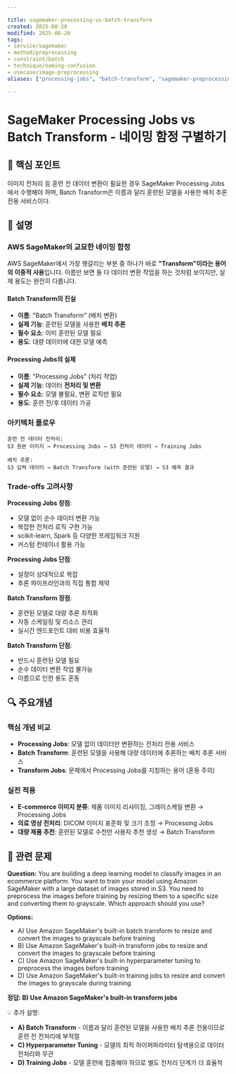 ```yaml
---

title: sagemaker-processing-vs-batch-transform
created: 2025-08-20
modified: 2025-08-20
tags:
- service/sagemaker
- method/preprocessing
- constraint/batch
- technique/naming-confusion
- usecase/image-preprocessing
aliases: ["processing-jobs", "batch-transform", "sagemaker-preprocessing"]

---
```


# SageMaker Processing Jobs vs Batch Transform - 네이밍 함정 구별하기

## 🎯 핵심 포인트

이미지 전처리 등 훈련 전 데이터 변환이 필요한 경우 SageMaker Processing Jobs에서 수행해야 하며, Batch Transform은 이름과 달리 훈련된 모델을 사용한 배치 추론 전용 서비스이다.

## 📝 설명

### AWS SageMaker의 교묘한 네이밍 함정

AWS SageMaker에서 가장 헷갈리는 부분 중 하나가 바로 **"Transform"이라는 용어의 이중적 사용**입니다. 이름만 보면 둘 다 데이터 변환 작업을 하는 것처럼 보이지만, 실제 용도는 완전히 다릅니다.

#### Batch Transform의 진실
- **이름**: "Batch Transform" (배치 변환)
- **실제 기능**: 훈련된 모델을 사용한 **배치 추론**
- **필수 요소**: 이미 훈련된 모델 필요
- **용도**: 대량 데이터에 대한 모델 예측

#### Processing Jobs의 실체
- **이름**: "Processing Jobs" (처리 작업)
- **실제 기능**: 데이터 **전처리 및 변환**
- **필수 요소**: 모델 불필요, 변환 로직만 필요
- **용도**: 훈련 전/후 데이터 가공

### 아키텍처 플로우

```
훈련 전 데이터 전처리:
S3 원본 이미지 → Processing Jobs → S3 전처리 데이터 → Training Jobs

배치 추론:
S3 입력 데이터 → Batch Transform (with 훈련된 모델) → S3 예측 결과
```

### Trade-offs 고려사항

**Processing Jobs 장점**:
- 모델 없이 순수 데이터 변환 가능
- 복잡한 전처리 로직 구현 가능
- scikit-learn, Spark 등 다양한 프레임워크 지원
- 커스텀 컨테이너 활용 가능

**Processing Jobs 단점**:
- 설정이 상대적으로 복잡
- 추론 파이프라인과의 직접 통합 제약

**Batch Transform 장점**:
- 훈련된 모델로 대량 추론 최적화
- 자동 스케일링 및 리소스 관리
- 실시간 엔드포인트 대비 비용 효율적

**Batch Transform 단점**:
- 반드시 훈련된 모델 필요
- 순수 데이터 변환 작업 불가능
- 이름으로 인한 용도 혼동

## 🔍 주요개념

### 핵심 개념 비교

- **Processing Jobs**: 모델 없이 데이터만 변환하는 전처리 전용 서비스
- **Batch Transform**: 훈련된 모델을 사용해 대량 데이터에 추론하는 배치 추론 서비스
- **Transform Jobs**: 문제에서 Processing Jobs를 지칭하는 용어 (혼동 주의)

### 실전 적용

- **E-commerce 이미지 분류**: 제품 이미지 리사이징, 그레이스케일 변환 → Processing Jobs
- **의료 영상 전처리**: DICOM 이미지 표준화 및 크기 조정 → Processing Jobs  
- **대량 제품 추천**: 훈련된 모델로 수천만 사용자 추천 생성 → Batch Transform

## 📝 관련 문제

**Question:** You are building a deep learning model to classify images in an ecommerce platform. You want to train your model using Amazon SageMaker with a large dataset of images stored in S3. You need to preprocess the images before training by resizing them to a specific size and converting them to grayscale. Which approach should you use?

**Options:**

- A) Use Amazon SageMaker's built-in batch transform to resize and convert the images to grayscale before training
- B) Use Amazon SageMaker's built-in transform jobs to resize and convert the images to grayscale before training  
- C) Use Amazon SageMaker's built-in hyperparameter tuning to preprocess the images before training
- D) Use Amazon SageMaker's built-in training jobs to resize and convert the images to grayscale during training

**정답: B) Use Amazon SageMaker's built-in transform jobs**

💡 추가 설명:

- **A) Batch Transform** - 이름과 달리 훈련된 모델을 사용한 배치 추론 전용이므로 훈련 전 전처리에 부적절
- **C) Hyperparameter Tuning** - 모델의 최적 하이퍼파라미터 탐색용으로 데이터 전처리와 무관
- **D) Training Jobs** - 모델 훈련에 집중해야 하므로 별도 전처리 단계가 더 효율적
